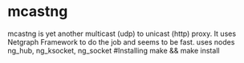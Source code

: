 # mcastng
mcastng is yet another multicast (udp) to unicast (http) proxy.
It uses Netgraph Framework to do the job and seems to be fast.
uses nodes ng_hub, ng_ksocket, ng_socket
#Installing 
make && make install
